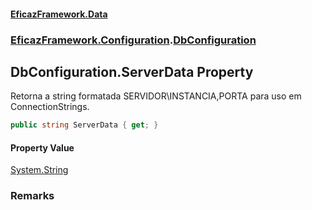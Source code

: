 #### [EficazFramework.Data](EficazFrameworkData.md 'EficazFramework Data')
### [EficazFramework.Configuration](EficazFrameworkData.md#EficazFramework_Configuration 'EficazFramework.Configuration').[DbConfiguration](DbConfiguration.md 'EficazFramework.Configuration.DbConfiguration')
## DbConfiguration.ServerData Property
Retorna a string formatada SERVIDOR\INSTANCIA,PORTA para uso em ConnectionStrings.  
```csharp
public string ServerData { get; }
```
#### Property Value
[System.String](https://docs.microsoft.com/en-us/dotnet/api/System.String 'System.String')
### Remarks
